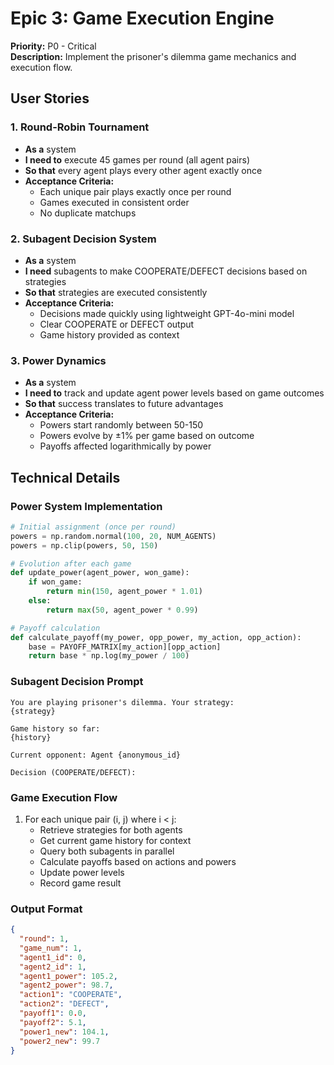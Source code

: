 # Epic 3: Game Execution Engine

**Priority:** P0 - Critical  
**Description:** Implement the prisoner's dilemma game mechanics and execution flow.

## User Stories

### 1. Round-Robin Tournament
- **As a** system
- **I need to** execute 45 games per round (all agent pairs)
- **So that** every agent plays every other agent exactly once
- **Acceptance Criteria:**
  - Each unique pair plays exactly once per round
  - Games executed in consistent order
  - No duplicate matchups

### 2. Subagent Decision System
- **As a** system
- **I need** subagents to make COOPERATE/DEFECT decisions based on strategies
- **So that** strategies are executed consistently
- **Acceptance Criteria:**
  - Decisions made quickly using lightweight GPT-4o-mini model
  - Clear COOPERATE or DEFECT output
  - Game history provided as context

### 3. Power Dynamics
- **As a** system
- **I need to** track and update agent power levels based on game outcomes
- **So that** success translates to future advantages
- **Acceptance Criteria:**
  - Powers start randomly between 50-150
  - Powers evolve by ±1% per game based on outcome
  - Payoffs affected logarithmically by power

## Technical Details

### Power System Implementation
```python
# Initial assignment (once per round)
powers = np.random.normal(100, 20, NUM_AGENTS)
powers = np.clip(powers, 50, 150)

# Evolution after each game
def update_power(agent_power, won_game):
    if won_game:
        return min(150, agent_power * 1.01)
    else:
        return max(50, agent_power * 0.99)

# Payoff calculation
def calculate_payoff(my_power, opp_power, my_action, opp_action):
    base = PAYOFF_MATRIX[my_action][opp_action]
    return base * np.log(my_power / 100)
```

### Subagent Decision Prompt
```
You are playing prisoner's dilemma. Your strategy:
{strategy}

Game history so far:
{history}

Current opponent: Agent {anonymous_id}

Decision (COOPERATE/DEFECT):
```

### Game Execution Flow
1. For each unique pair (i, j) where i < j:
   - Retrieve strategies for both agents
   - Get current game history for context
   - Query both subagents in parallel
   - Calculate payoffs based on actions and powers
   - Update power levels
   - Record game result

### Output Format
```json
{
  "round": 1,
  "game_num": 1,
  "agent1_id": 0,
  "agent2_id": 1,
  "agent1_power": 105.2,
  "agent2_power": 98.7,
  "action1": "COOPERATE",
  "action2": "DEFECT",
  "payoff1": 0.0,
  "payoff2": 5.1,
  "power1_new": 104.1,
  "power2_new": 99.7
}
```
